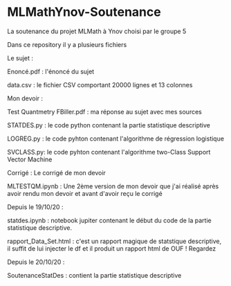 # MLMathYnov-Soutenance
La soutenance du projet MLMath à Ynov choisi par le groupe 5

Dans ce repository il y a plusieurs fichiers

Le sujet :

Enoncé.pdf : l'énoncé du sujet

data.csv : le fichier CSV comportant 20000 lignes et 13 colonnes


Mon devoir :

Test Quantmetry FBiller.pdf : ma réponse au sujet avec mes sources

STATDES.py : le code python contenant la partie statistique descriptive

LOGREG.py : le code pyhton contenant l'algorithme de régression logistique

SVCLASS.py: le code pyhton contenant l'algorithme two-Class Support Vector Machine


Corrigé : Le corrigé de mon devoir

MLTESTQM.ipynb : Une 2ème version de mon devoir que j'ai réalisé après avoir rendu mon devoir et avant d'avoir reçu le corrigé



Depuis le 19/10/20 :

statdes.ipynb : notebook jupiter contenant le début du code de la partie statistique descriptive.

rapport_Data_Set.html : c'est un rapport magique de statstique descriptive, il suffit de lui injecter le df et il produit un rapport html de OUF ! Regardez

Depuis le 20/10/20 :

SoutenanceStatDes : contient la partie statistique descriptive 
